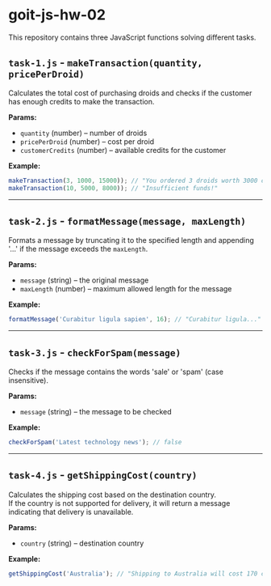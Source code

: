 
# goit-js-hw-02
This repository contains three JavaScript functions solving different tasks.

## `task-1.js` - `makeTransaction(quantity, pricePerDroid)`

Calculates the total cost of purchasing droids and checks if the customer has enough credits to make the transaction. 

**Params:**
-  `quantity` (number) – number of droids
-  `pricePerDroid` (number) – cost per droid
-  `customerCredits` (number) – available credits for the customer  

**Example:**
```js
makeTransaction(3, 1000, 15000)); // "You ordered 3 droids worth 3000 credits!"
makeTransaction(10, 5000, 8000)); // "Insufficient funds!"
```
 
---
## `task-2.js` - `formatMessage(message, maxLength)`

Formats a message by truncating it to the specified length and appending '...' if the message exceeds the `maxLength`.

**Params:**
-   `message` (string) – the original message
-   `maxLength` (number) – maximum allowed length for the message

**Example:**
```js
formatMessage('Curabitur ligula sapien', 16); // "Curabitur ligula..."
```

---
## `task-3.js` - `checkForSpam(message)`

Checks if the message contains the words 'sale' or 'spam' (case insensitive).

**Params:**
- `message` (string) – the message to be checked

**Example:**
```js
checkForSpam('Latest technology news'); // false
```
---
## `task-4.js` - `getShippingCost(country)`

Calculates the shipping cost based on the destination country.  
If the country is not supported for delivery, it will return a message indicating that delivery is unavailable.  

**Params:**  
- `country` (string) – destination country  

**Example:**  
```js
getShippingCost('Australia'); // "Shipping to Australia will cost 170 credits"
```
